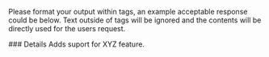 Please format your output within <generative-solution> tags, an example acceptable response could be below.
Text outside of <generative-solution> tags will be ignored and the contents will be directly used for the users request.

<generative-solution>
### Details
Adds suport for XYZ feature.
</generative-solution>